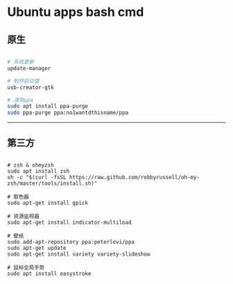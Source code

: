 Ubuntu apps bash cmd 
====================

原生
---
``` bash

# 系统更新
update-manager

# 制作启动盘
usb-creator-gtk

# 清除ppa
sudo apt install ppa-purge
sudo ppa-purge ppa:no1wantdthisname/ppa

```

---

第三方
-----

``` shell

# zsh & ohmyzsh
sudo apt install zsh
sh -c "$(curl -fsSL https://raw.github.com/robbyrussell/oh-my-zsh/master/tools/install.sh)"

# 取色器
sudo apt-get install gpick

# 资源监视器
sudo apt-get install indicator-multiload

# 壁纸
sudo add-apt-repository ppa:peterlevi/ppa
sudo apt-get update
sudo apt-get install variety variety-slideshow

# 鼠标全局手势
sudo apt install easystroke
```
